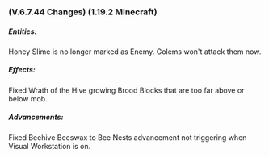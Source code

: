 ### **(V.6.7.44 Changes) (1.19.2 Minecraft)**

##### Entities:
Honey Slime is no longer marked as Enemy. Golems won't attack them now.

##### Effects:
Fixed Wrath of the Hive growing Brood Blocks that are too far above or below mob.

##### Advancements:
Fixed Beehive Beeswax to Bee Nests advancement not triggering when Visual Workstation is on.